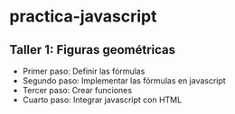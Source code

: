 # practica-javascript

## Taller 1: Figuras geométricas

- Primer paso: Definir las fórmulas
- Segundo paso: Implementar las fórmulas en javascript
- Tercer paso: Crear funciones
- Cuarto paso: Integrar javascript con HTML
